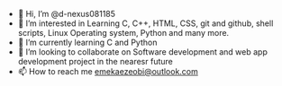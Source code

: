 - 👋 Hi, I’m @d-nexus081185
- 👀 I’m interested in Learning C, C++, HTML, CSS, git and github, shell scripts, Linux Operating system, Python and many more.
- 🌱 I’m currently learning C and Python
- 💞️ I’m looking to collaborate on Software development and web app development project in the nearesr future
- 📫 How to reach me emekaezeobi@outlook.com

<!---
d-nexus081185/d-nexus081185 is a ✨ special ✨ repository because its `README.md` (this file) appears on your GitHub profile.
You can click the Preview link to take a look at your changes.
--->
